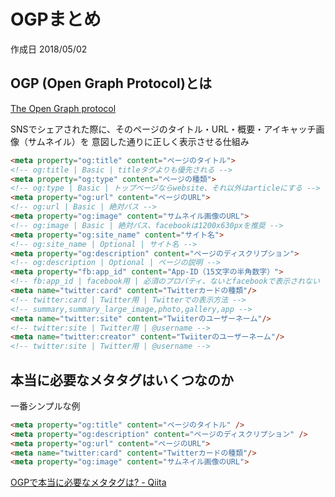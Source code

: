 # OGPまとめ

作成日 2018/05/02

## OGP (Open Graph Protocol)とは

[The Open Graph protocol](http://ogp.me/)

SNSでシェアされた際に、そのページのタイトル・URL・概要・アイキャッチ画像（サムネイル）を
意図した通りに正しく表示させる仕組み

```html
<meta property="og:title" content="ページのタイトル">
<!-- og:title | Basic | titleタグよりも優先される -->
<meta property="og:type" content="ページの種類">
<!-- og:type | Basic | トップページならwebsite、それ以外はarticleにする -->
<meta property="og:url" content="ページのURL">
<!-- og:url | Basic | 絶対パス -->
<meta property="og:image" content="サムネイル画像のURL">
<!-- og:image | Basic | 絶対パス、facebookは1200x630pxを推奨 -->
<meta property="og:site_name" content="サイト名">
<!-- og:site_name | Optional | サイト名 -->
<meta property="og:description" content="ページのディスクリプション">
<!-- og:description | Optional | ページの説明 -->
<meta property="fb:app_id" content="App-ID（15文字の半角数字）">
<!-- fb:app_id | facebook用 | 必須のプロパティ、ないとfacebookで表示されない -->
<meta name="twitter:card" content="Twitterカードの種類"/>
<!-- twitter:card | Twitter用 | Twitterでの表示方法 -->
<!-- summary,summary_large_image,photo,gallery,app -->
<meta name="twitter:site" content="Twiiterのユーザーネーム"/>
<!-- twitter:site | Twitter用 | @username -->
<meta name="twitter:creator" content="Twiiterのユーザーネーム"/>
<!-- twitter:site | Twitter用 | @username -->
```

## 本当に必要なメタタグはいくつなのか

一番シンプルな例

```html
<meta property="og:title" content="ページのタイトル" />
<meta property="og:description" content="ページのディスクリプション" />
<meta property="og:url" content="ページのURL">
<meta name="twitter:card" content="Twitterカードの種類"/>
<meta property="og:image" content="サムネイル画像のURL">
```

[OGPで本当に必要なメタタグは? \- Qiita](https://qiita.com/sutara79/items/d7a45f6c4796c1ee1590)

